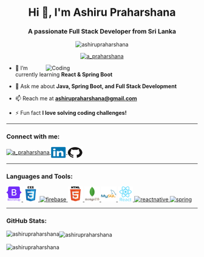 <h1 align="center">Hi 👋, I'm Ashiru Praharshana</h1>
<h3 align="center">A passionate Full Stack Developer from Sri Lanka</h3>

<p align="center">
  <img src="https://komarev.com/ghpvc/?username=ashirupraharshana&label=Profile%20views&color=0e75b6&style=flat" alt="ashirupraharshana" />
</p>

<p align="center">
  <a href="https://twitter.com/a_praharshana" target="blank">
    <img src="https://img.shields.io/twitter/follow/a_praharshana?logo=twitter&style=for-the-badge" alt="a_praharshana" />
  </a>
</p>

<img align="right" alt="Coding" width="400" src="https://cdn.dribbble.com/users/1162077/screenshots/3848914/programmer.gif">

- 🌱 I’m currently learning **React & Spring Boot**

- 💬 Ask me about **Java, Spring Boot, and Full Stack Development**

- 📫 Reach me at **ashirupraharshana@gmail.com**

- ⚡ Fun fact **I love solving coding challenges!**

---

<h3 align="left">Connect with me:</h3>
<p align="left">
  <a href="https://twitter.com/a_praharshana" target="blank">
    <img align="center" src="https://raw.githubusercontent.com/rahuldkjain/github-profile-readme-generator/master/src/images/icons/Social/twitter.svg" alt="a_praharshana" height="30" width="40" />
  </a>
  <a href="https://linkedin.com/in/ashirupraharshana" target="blank">
    <img align="center" src="https://raw.githubusercontent.com/devicons/devicon/master/icons/linkedin/linkedin-original.svg" alt="linkedin" height="30" width="40" />
  </a>
  <a href="https://github.com/ashirupraharshana" target="blank">
    <img align="center" src="https://raw.githubusercontent.com/devicons/devicon/master/icons/github/github-original.svg" alt="github" height="30" width="40" />
  </a>
</p>

---

<h3 align="left">Languages and Tools:</h3>
<p align="left">
  <a href="https://getbootstrap.com" target="_blank">
    <img src="https://raw.githubusercontent.com/devicons/devicon/master/icons/bootstrap/bootstrap-plain-wordmark.svg" alt="bootstrap" width="40" height="40"/>
  </a>
  <a href="https://www.w3schools.com/css/" target="_blank">
    <img src="https://raw.githubusercontent.com/devicons/devicon/master/icons/css3/css3-original-wordmark.svg" alt="css3" width="40" height="40"/>
  </a>
  <a href="https://firebase.google.com/" target="_blank">
    <img src="https://www.vectorlogo.zone/logos/firebase/firebase-icon.svg" alt="firebase" width="40" height="40"/>
  </a>
  <a href="https://www.w3.org/html/" target="_blank">
    <img src="https://raw.githubusercontent.com/devicons/devicon/master/icons/html5/html5-original-wordmark.svg" alt="html5" width="40" height="40"/>
  </a>
  <a href="https://www.mongodb.com/" target="_blank">
    <img src="https://raw.githubusercontent.com/devicons/devicon/master/icons/mongodb/mongodb-original-wordmark.svg" alt="mongodb" width="40" height="40"/>
  </a>
  <a href="https://www.mysql.com/" target="_blank">
    <img src="https://raw.githubusercontent.com/devicons/devicon/master/icons/mysql/mysql-original-wordmark.svg" alt="mysql" width="40" height="40"/>
  </a>
  <a href="https://reactjs.org/" target="_blank">
    <img src="https://raw.githubusercontent.com/devicons/devicon/master/icons/react/react-original-wordmark.svg" alt="react" width="40" height="40"/>
  </a>
  <a href="https://reactnative.dev/" target="_blank">
    <img src="https://reactnative.dev/img/header_logo.svg" alt="reactnative" width="40" height="40"/>
  </a>
  <a href="https://spring.io/" target="_blank">
    <img src="https://www.vectorlogo.zone/logos/springio/springio-icon.svg" alt="spring" width="40" height="40"/>
  </a>
</p>

---

<h3 align="left">GitHub Stats:</h3>
<p>
  <img align="left" src="https://github-readme-stats.vercel.app/api/top-langs?username=ashirupraharshana&show_icons=true&locale=en&layout=compact&theme=tokyonight" alt="ashirupraharshana" />
</p>

<p>
  <img align="center" src="https://github-readme-stats.vercel.app/api?username=ashirupraharshana&show_icons=true&locale=en&theme=tokyonight" alt="ashirupraharshana" />
</p>

<p>
  <img align="center" src="https://github-readme-streak-stats.herokuapp.com/?user=ashirupraharshana&theme=tokyonight" alt="ashirupraharshana" />
</p>
